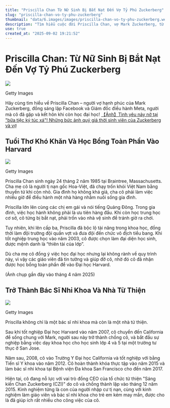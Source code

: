 ```yaml
---
title: "Priscilla Chan Từ Nữ Sinh Bị Bắt Nạt Đến Vợ Tỷ Phú Zuckerberg"
slug: "priscilla-chan-vo-ty-phu-zuckerberg"
thumbnail: "data/6.images/images/priscilla-chan-vo-ty-phu-zuckerberg.webp"
description: "Tìm hiểu cuộc đời Priscilla Chan, vợ Mark Zuckerberg, từ tuổi thơ khó khăn, gốc Việt, bị bắt nạt, đến khi trở thành bác sĩ nhi khoa và nhà từ thiện."
use: true
created_at: "2025-09-02 19:21:52"
---
```


# Priscilla Chan: Từ Nữ Sinh Bị Bắt Nạt Đến Vợ Tỷ Phú Zuckerberg

![](/images/20250902-00010000-vingtcinq-000-1-view.webp)

Getty Images

Hãy cùng tìm hiểu về Priscilla Chan – người vợ hạnh phúc của Mark Zuckerberg, đồng sáng lập Facebook và Giám đốc điều hành Meta, người mà cô đã gặp và kết hôn khi còn học đại học!
[【Ảnh】Tình yêu nảy nở tại "bữa tiệc ký túc xá"! Những bức ảnh quý giá thời sinh viên của Zuckerberg và vợ](https://www.25ans.jp/celebrity/celebrity-life/g65943936/embed-rep-priscillachan-250825/?utm_source=yahoo-news&utm_medium=referral&utm_campaign=yn_25ans_20250901&utm_content=related-text1_priscillachan-250825)

## Tuổi Thơ Khó Khăn Và Học Bổng Toàn Phần Vào Harvard

![](/images/20250902-00010000-vingtcinq-001-1-view.webp)

Getty Images

Priscilla Chan sinh ngày 24 tháng 2 năm 1985 tại Braintree, Massachusetts. Cha mẹ cô là người tị nạn gốc Hoa-Việt, đã chạy trốn khỏi Việt Nam bằng thuyền từ khi còn nhỏ. Gia đình họ không khá giả, cha cô phải làm việc nhiều giờ để điều hành một nhà hàng nhằm nuôi sống gia đình.

Priscilla lớn lên cùng các chị em gái và nói tiếng Quảng Đông. Trong gia đình, việc học hành không phải là ưu tiên hàng đầu. Khi còn học trung học cơ sở, cô từng bị bắt nạt, phải trốn vào nhà vệ sinh để tránh giờ ra chơi.

Tuy nhiên, khi lên cấp ba, Priscilla đã bộc lộ tài năng trong khoa học, đồng thời làm đội trưởng đội quần vợt và đưa đội đến chức vô địch tiểu bang. Khi tốt nghiệp trung học vào năm 2003, cô được chọn làm đại diện học sinh, được mệnh danh là “thiên tài của lớp”.

Dù cha mẹ cô đồng ý việc học đại học nhưng lại không rành về quy trình này, vì vậy các giáo viên đã tin tưởng và giúp đỡ cô, nhờ đó cô đã nhận được học bổng toàn phần để vào Đại học Harvard.

(Ảnh chụp gần đây vào tháng 4 năm 2025)

## Trở Thành Bác Sĩ Nhi Khoa Và Nhà Từ Thiện

![](/images/20250902-00010000-vingtcinq-002-1-view.webp)

Getty Images

Priscilla không chỉ là một bác sĩ nhi khoa mà còn là một nhà từ thiện.

Sau khi tốt nghiệp Đại học Harvard vào năm 2007, cô chuyển đến California để sống chung với Mark, người sau này trở thành chồng cô, và bắt đầu sự nghiệp bằng việc dạy khoa học cho học sinh lớp 4 và 5 tại một trường tư thục ở San Jose.

Năm sau, 2008, cô vào Trường Y Đại học California và tốt nghiệp với bằng Tiến sĩ Y khoa vào năm 2012. Cô hoàn thành khóa thực tập vào năm 2015 và làm bác sĩ nhi khoa tại Bệnh viện Đa khoa San Francisco cho đến năm 2017.

Hiện tại, cô đang nỗ lực với vai trò đồng CEO của tổ chức từ thiện "Sáng kiến Chan Zuckerberg (CZI)" do cô và chồng thành lập vào tháng 12 năm 2015. Kinh nghiệm từng là con của người nhập cư tị nạn, cùng với kinh nghiệm làm giáo viên và bác sĩ nhi khoa cho trẻ em kém may mắn, được cho là đã giúp ích rất nhiều cho công việc của cô.
